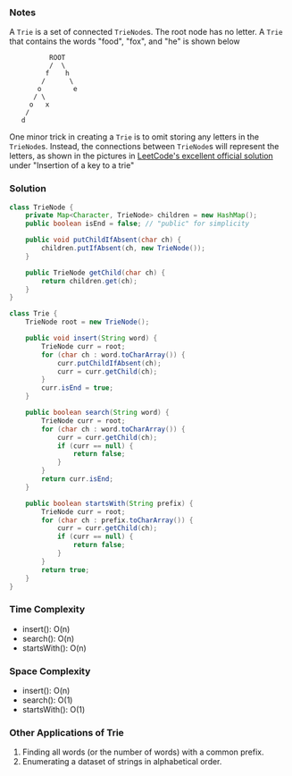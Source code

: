 ### Notes

A `Trie` is a set of connected `TrieNode`s. The root node has no letter. A `Trie` that contains the words "food", "fox", and "he" is shown below

```
          ROOT
          /  \
         f    h
        /      \
       o        e
      / \
     o   x
    /
   d
```

One minor trick in creating a `Trie` is to omit storing any letters in the `TrieNode`s. Instead, the connections between `TrieNode`s will represent the letters, as shown in the pictures in [LeetCode's excellent official solution](https://leetcode.com/problems/implement-trie-prefix-tree/solution/) under "Insertion of a key to a trie"

### Solution

```java
class TrieNode {
    private Map<Character, TrieNode> children = new HashMap();
    public boolean isEnd = false; // "public" for simplicity

    public void putChildIfAbsent(char ch) {
        children.putIfAbsent(ch, new TrieNode());
    }

    public TrieNode getChild(char ch) {
        return children.get(ch);
    }
}
```

```java
class Trie {
    TrieNode root = new TrieNode();

    public void insert(String word) {
        TrieNode curr = root;
        for (char ch : word.toCharArray()) {
            curr.putChildIfAbsent(ch);
            curr = curr.getChild(ch);
        }
        curr.isEnd = true;
    }

    public boolean search(String word) {
        TrieNode curr = root;
        for (char ch : word.toCharArray()) {
            curr = curr.getChild(ch);
            if (curr == null) {
                return false;
            }
        }
        return curr.isEnd;
    }

    public boolean startsWith(String prefix) {
        TrieNode curr = root;
        for (char ch : prefix.toCharArray()) {
            curr = curr.getChild(ch);
            if (curr == null) {
                return false;
            }
        }
        return true;
    }
}
```

### Time Complexity

- insert(): O(n)
- search(): O(n)
- startsWith(): O(n)

### Space Complexity

- insert(): O(n)
- search(): O(1)
- startsWith(): O(1)

### Other Applications of Trie

1. Finding all words (or the number of words) with a common prefix.
1. Enumerating a dataset of strings in alphabetical order.
